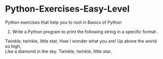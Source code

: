 # Python-Exercises-Easy-Level
Python exercises that help you to root in Basics of Python

1. Write a Python program to print the following string in a specific format .

Twinkle, twinkle, little star,
	How I wonder what you are! 
		Up above the world so high,   		
		Like a diamond in the sky. 
Twinkle, twinkle, little star,
